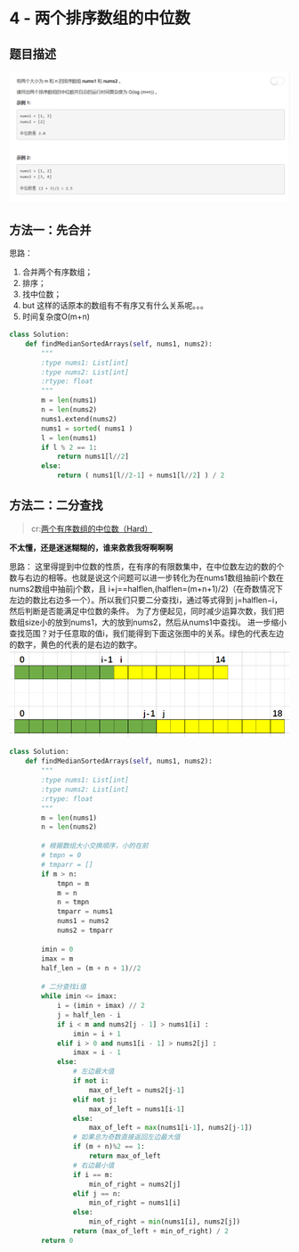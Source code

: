 # 4 - 两个排序数组的中位数

## 题目描述
![problem](images/4.png)

<!-- more -->

## 方法一：先合并
思路：
1. 合并两个有序数组；
2. 排序；
3. 找中位数；
4. but 这样的话原本的数组有不有序又有什么关系呢。。。
5. 时间复杂度O(m+n)

```python
class Solution:
    def findMedianSortedArrays(self, nums1, nums2):
        """
        :type nums1: List[int]
        :type nums2: List[int]
        :rtype: float
        """
        m = len(nums1)
        n = len(nums2)
        nums1.extend(nums2)
        nums1 = sorted( nums1 )
        l = len(nums1)
        if l % 2 == 1:
        	return nums1[l//2]
        else:
        	return ( nums1[l//2-1] + nums1[l//2] ) / 2
```

## 方法二：二分查找
> cr:[两个有序数组的中位数（Hard）](https://mzi.red/2017/12/04/leetcode-4/)

**不太懂，还是迷迷糊糊的，谁来救救我呀啊啊啊**

思路：
这里得提到中位数的性质，在有序的有限数集中，在中位数左边的数的个数与右边的相等。也就是说这个问题可以进一步转化为在nums1数组抽前i个数在nums2数组中抽前j个数，且
i+j==halflen,(halflen=(m+n+1)/2)（在奇数情况下左边的数比右边多一个）。所以我们只要二分查找i，通过等式得到
j=halflen−i，然后判断是否能满足中位数的条件。
为了方便起见，同时减少运算次数，我们把数组size小的放到nums1，大的放到nums2，然后从nums1中查找i。
进一步缩小查找范围？对于任意取的值i，我们能得到下面这张图中的关系。绿色的代表左边的数字，黄色的代表的是右边的数字。
![problem](images/idea.png)

```python
class Solution:
    def findMedianSortedArrays(self, nums1, nums2):
        """
        :type nums1: List[int]
        :type nums2: List[int]
        :rtype: float
        """
        m = len(nums1)
        n = len(nums2)

        # 根据数组大小交换顺序，小的在前
        # tmpn = 0
        # tmparr = []
        if m > n:
        	tmpn = m
        	m = n
        	n = tmpn
        	tmparr = nums1
        	nums1 = nums2
        	nums2 = tmparr

        imin = 0
        imax = m
        half_len = (m + n + 1)//2

        # 二分查找i值
        while imin <= imax:
        	i = (imin + imax) // 2
        	j = half_len - i
        	if i < m and nums2[j - 1] > nums1[i] :
        		imin = i + 1
        	elif i > 0 and nums1[i - 1] > nums2[j] :
        		imax = i - 1
        	else:
        		# 左边最大值
        		if not i:
        			max_of_left = nums2[j-1]
        		elif not j:
        			max_of_left = nums1[i-1]
        		else:
        			max_of_left = max(nums1[i-1], nums2[j-1])
        		# 如果总为奇数直接返回左边最大值
        		if (m + n)%2 == 1:
        			return max_of_left
        		# 右边最小值
        		if i == m:
        			min_of_right = nums2[j]
        		elif j == n:
        			min_of_right = nums1[i]
        		else:
        			min_of_right = min(nums1[i], nums2[j])
        		return (max_of_left + min_of_right) / 2
        return 0
```